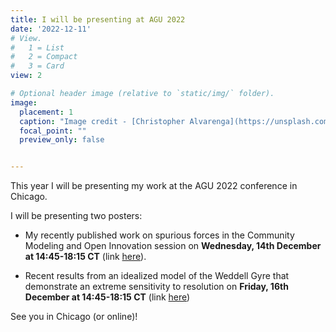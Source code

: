 ```yaml
---
title: I will be presenting at AGU 2022
date: '2022-12-11'
# View.
#   1 = List
#   2 = Compact
#   3 = Card
view: 2

# Optional header image (relative to `static/img/` folder).
image: 
  placement: 1
  caption: "Image credit - [Christopher Alvarenga](https://unsplash.com/photos/cfmSStcrDn4)"
  focal_point: ""
  preview_only: false


---
```

This year I will be presenting my work at the AGU 2022 conference in Chicago.

I will be presenting two posters:

* My recently published work on spurious forces in the Community Modeling and Open Innovation session on **Wednesday, 14th December at 14:45-18:15 CT** (link [here](https://agu.confex.com/agu/fm22/meetingapp.cgi/Paper/1071779)).

* Recent results from an idealized model of the Weddell Gyre that demonstrate an extreme sensitivity to resolution on **Friday, 16th December at 14:45-18:15 CT** (link [here](https://agu.confex.com/agu/fm22/meetingapp.cgi/Paper/1071718))


See you in Chicago (or online)! 